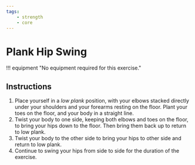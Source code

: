 ```yaml
---
tags:
    - strength
    - core
---
```


#  Plank Hip Swing

!!! equipment "No equipment required for this exercise."

## Instructions

1. Place yourself in a _low plank_ position, with your elbows stacked directly under your shoulders and your forearms resting on the floor.  Plant your toes on the floor, and your body in a straight line.
2. Twist your body to one side, keeping both elbows and toes on the floor, to bring your hips down to the floor.  Then bring them back up to return to low plank.
3. Twist your body to the other side to bring your hips to other side and return to low plank.
4. Continue to swing your hips from side to side for the duration of the exercise.